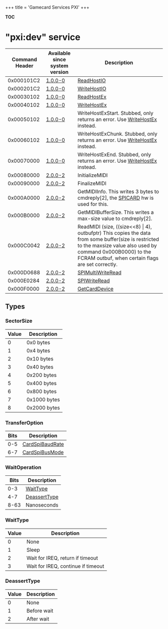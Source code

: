 +++
title = 'Gamecard Services PXI'
+++

__TOC__

# "pxi:dev" service

| Command Header | Available since system version | Description                                                                                                                                                                                                              |
|----------------|--------------------------------|--------------------------------------------------------------------------------------------------------------------------------------------------------------------------------------------------------------------------|
| 0x000101C2     | [1.0.0-0](1.0.0-0 "wikilink")  | [ReadHostIO](PXIDEV:ReadCTRCARD_Cmd40 "wikilink")                                                                                                                                                                        |
| 0x000201C2     | [1.0.0-0](1.0.0-0 "wikilink")  | [WriteHostIO](PXIDEV:WriteCTRCARD_Cmd41 "wikilink")                                                                                                                                                                      |
| 0x00030102     | [1.0.0-0](1.0.0-0 "wikilink")  | [ReadHostEx](PXIDEV:ReadCTRCARD_Cmd42 "wikilink")                                                                                                                                                                        |
| 0x00040102     | [1.0.0-0](1.0.0-0 "wikilink")  | [WriteHostEx](PXIDEV:WriteCTRCARD_Cmd44 "wikilink")                                                                                                                                                                      |
| 0x00050102     | [1.0.0-0](1.0.0-0 "wikilink")  | WriteHostExStart. Stubbed, only returns an error. Use [WriteHostEx](PXIDEV:WriteCTRCARD_Cmd44 "wikilink") instead.                                                                                                       |
| 0x00060102     | [1.0.0-0](1.0.0-0 "wikilink")  | WriteHostExChunk. Stubbed, only returns an error. Use [WriteHostEx](PXIDEV:WriteCTRCARD_Cmd44 "wikilink") instead.                                                                                                       |
| 0x00070000     | [1.0.0-0](1.0.0-0 "wikilink")  | WriteHostExEnd. Stubbed, only returns an error. Use [WriteHostEx](PXIDEV:WriteCTRCARD_Cmd44 "wikilink") instead.                                                                                                         |
| 0x00080000     | [2.0.0-2](2.0.0-2 "wikilink")  | InitializeMIDI                                                                                                                                                                                                           |
| 0x00090000     | [2.0.0-2](2.0.0-2 "wikilink")  | FinalizeMIDI                                                                                                                                                                                                             |
| 0x000A0000     | [2.0.0-2](2.0.0-2 "wikilink")  | GetMIDIInfo. This writes 3 bytes to cmdreply\[2\], the [SPICARD](SPICARD "wikilink") hw is used for this.                                                                                                                |
| 0x000B0000     | [2.0.0-2](2.0.0-2 "wikilink")  | GetMIDIBufferSize. This writes a max-size value to cmdreply\[2\].                                                                                                                                                        |
| 0x000C0042     | [2.0.0-2](2.0.0-2 "wikilink")  | ReadMIDI (size, ((size\<\<8) \| 4), outbufptr) This copies the data from some buffer(size is restricted to the maxsize value also used by command 0x000B0000) to the FCRAM outbuf, when certain flags are set correctly. |
| 0x000D0688     | [2.0.0-2](2.0.0-2 "wikilink")  | [SPIMultiWriteRead](PXIDEV:SPIMultiWriteRead "wikilink")                                                                                                                                                                 |
| 0x000E0284     | [2.0.0-2](2.0.0-2 "wikilink")  | [SPIWriteRead](PXIDEV:SPIWriteRead "wikilink")                                                                                                                                                                           |
| 0x000F0000     | [2.0.0-2](2.0.0-2 "wikilink")  | [GetCardDevice](PXIDEV:GetCardDevice "wikilink")                                                                                                                                                                         |

## Types

### SectorSize

| Value | Description  |
|-------|--------------|
| 0     | 0x0 bytes    |
| 1     | 0x4 bytes    |
| 2     | 0x10 bytes   |
| 3     | 0x40 bytes   |
| 4     | 0x200 bytes  |
| 5     | 0x400 bytes  |
| 6     | 0x800 bytes  |
| 7     | 0x1000 bytes |
| 8     | 0x2000 bytes |

### TransferOption

| Bits | Description                                                       |
|------|-------------------------------------------------------------------|
| 0-5  | [CardSpiBaudRate](Filesystem_services#CardSpiBaudRate "wikilink") |
| 6-7  | [CardSpiBusMode](Filesystem_services#CardSpiBusMode "wikilink")   |

### WaitOperation

| Bits | Description                              |
|------|------------------------------------------|
| 0-3  | [WaitType](#waittype "wikilink")         |
| 4-7  | [DeassertType](#deasserttype "wikilink") |
| 8-63 | Nanoseconds                              |

### WaitType

| Value | Description                        |
|-------|------------------------------------|
| 0     | None                               |
| 1     | Sleep                              |
| 2     | Wait for IREQ, return if timeout   |
| 3     | Wait for IREQ, continue if timeout |

### DeassertType

| Value | Description |
|-------|-------------|
| 0     | None        |
| 1     | Before wait |
| 2     | After wait  |